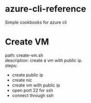 # azure-cli-reference
Simple cookbooks for azure cli

# Create VM
path: create-vm.sh  
description: create a vm with public ip.  
steps:  
  - create public ip
  - create nic
  - create vm with public ip
  - open port 22 for ssh
  - connect through ssh

